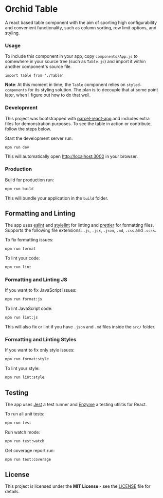 # Orchid Table

A react based table component with the aim of sporting high configurability and convenient functionality, such as column sorting, row limit options, and styling.

### Usage

To include this component in your app, copy `components/App.js` to somewhere in your source tree (such as `Table.js`) and import it within another component's source file. 

```
import Table from './Table'
```

**Note**: At this moment in time, the `Table` component relies on `styled-components` for its styling solution. The plan is to decouple that at some point later, when I figure out how to do that well.


### Development

This project was bootstrapped with [parcel-react-app](https://www.npmjs.com/package/parcel-react-app) and includes extra files for demonstration purposes. To see the table in action or contribute, follow the steps below.

Start the development server run:

```bash
npm run dev
```

This will automatically open [http://localhost:3000](http://localhost:3000) in your browser.

### Production

Build for production run:

```bash
npm run build
```

This will bundle your application in the `build` folder.

## Formatting and Linting

The app uses [eslint](https://github.com/eslint/eslint) and [stylelint](https://github.com/stylelint/stylelint) for linting and [prettier](https://github.com/prettier/prettier) for formatting files. Supports the following file extensions: `.js`, `.jsx`, `.json`, `.md`, `.css` and `.scss`.

To fix formatting issues:

```bash
npm run format
```

To lint your code:

```bash
npm run lint
```

### Formatting and Linting JS

If you want to fix JavaScript issues:

```bash
npm run format:js
```

To lint JavaScript code:

```bash
npm run lint:js
```

This will also fix or lint if you have `.json` and `.md` files inside the `src/` folder.

### Formatting and Linting Styles

If you want to fix only style issues:

```bash
npm run format:style
```

To lint your style:

```bash
npm run lint:style
```

## Testing

The app uses [Jest](https://github.com/facebook/jest) a test runner and [Enzyme](https://github.com/airbnb/enzyme) a testing utilitis for React.

To run all unit tests:

```bash
npm run test
```

Run watch mode:

```bash
npm run test:watch
```

Get coverage report run:

```bash
npm run test:coverage
```

## License

This project is licensed under the **MIT License** - see the [LICENSE](https://github.com/miljan-fsd/parcel-react-app/blob/master/LICENSE) file for details.
